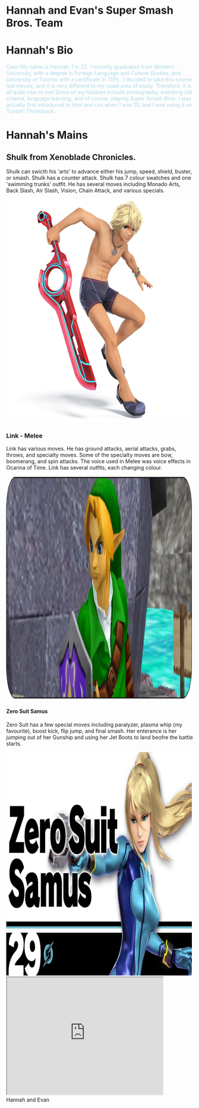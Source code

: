 # Hannah and Evan's Super Smash Bros. Team
<!DOCTYPE html>
<html>
<head>
  <title>Hannah and Evan's Smash Bros. Team!</title>
</head>
<body>

<h1> Hannah's Bio </h1>
<p style="color:lightblue"> Ciao! My name is Hannah. I'm 22. I recently graduated from Western University, with a degree in Foriegn Language and Culture Studies, and University of Toronto with a certificate in TEFL. I decided to take this course last minute, and it is very different to my usual area of study. Therefore, it is all quite new to me! Some of my hobbies include photography, watching old cinema, language learning, and of course, playing Super Smash Bros. I was actually first introduced to html and css when I was 13, and I was using it on Tumblr! Throwback.  



<h1>Hannah's Mains</h1>
<h2>Shulk from Xenoblade Chronicles.</h2>
<p>Shulk can swicth his 'arts' to advance either his jump, speed, shield, buster, or smash. Shulk has a counter attack. Shulk has 7 colour swatches and one 'swimming trunks' outfit. He has several moves including Monado Arts, Back Slash, Air Slash, Vision, Chain Attack, and various specials. </p>
<img src="image_shulk.jpg" alt="Swim Trunks Shulk" width="500" height="600">

<h3>Link - Melee</h3>
<p>Link has various moves. He has ground attacks, aerial attacks, grabs, throws, and specialty moves. Some of the specialty moves are bow, boomerang, and spin attacks. The voice used in Melee was voice effects in Ocarina of Time. Link has several outfits, each changing colour. </p>
<img src="image_link.jpg" alt="Super Smash Bros. Melee - Link" width="500" height="600">

<h4>Zero Suit Samus</h4>
<p>Zero Suit has a few special moves including paralyzer, plasma whip (my favourite), boost kick, flip jump, and final smash. Her enterance is her jumping out of her Gunship and using her Jet Boots to land beofre the battle starts. </p>

<img src="image_zerosuit.jpg" alt="Zero Suit Samus" width="500" height="600">

<iframe width="420" height="315"
src=https://www.youtube.com/watch?v=nA5qRHIl0qY&ab_channel=JasonatorDM3>
</iframe>

<footer>Hannah and Evan</footer>



</body>
</html>